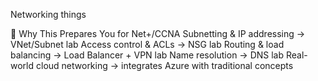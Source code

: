Networking things

🎯 Why This Prepares You for Net+/CCNA
Subnetting & IP addressing → VNet/Subnet lab
Access control & ACLs → NSG lab
Routing & load balancing → Load Balancer + VPN lab
Name resolution → DNS lab
Real-world cloud networking → integrates Azure with traditional concepts
